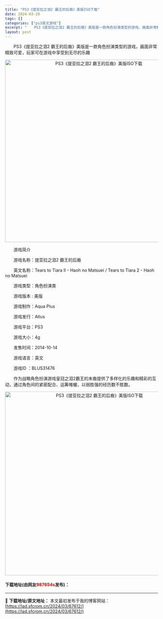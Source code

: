 ```yaml
---
title: "PS3《提亚拉之泪2 霸王的后裔》美版ISO下载"
date: 2024-03-28
tags: []
categories: ["ps3英文游戏"]
excerpt: "　　PS3《提亚拉之泪2 霸王的后裔》美版是一款角色扮演类型的游戏，画面非常精致可爱，玩家可在游戏中享受到无尽的乐趣 　　游戏简介 　　游戏名称：提亚拉之泪2 霸王的后裔 　　英文名称：Tears to Tiara II - Haoh no Matsuei / Tears to Tiara 2 - &hellip;"
layout: post
---
```


 <p>　　PS3《提亚拉之泪2 霸王的后裔》美版是一款角色扮演类型的游戏，画面非常精致可爱，玩家可在游戏中享受到无尽的乐趣</p> <p align="center"><img align="" border="0" src="https://lad.sfcrom.cn/wp-content/uploads/2024/03/20240328_66051a5080716.webp" width="602" alt="PS3《提亚拉之泪2 霸王的后裔》美版ISO下载" /></p> <p>　　游戏简介</p> <p>　　游戏名称：提亚拉之泪2 霸王的后裔</p> <p>　　英文名称：Tears to Tiara II - Haoh no Matsuei / Tears to Tiara 2 - Haoh no Matsuei</p> <p>　　游戏类型：角色扮演类</p> <p>　　游戏版本 : 美版</p> <p>　　游戏制作：Aqua Plus</p> <p>　　游戏发行：Atlus</p> <p>　　游戏平台：PS3</p> <p>　　游戏大小：4g</p> <p>　　发售时间：2014-10-14</p> <p>　　游戏语言：英文</p> <p>　　游戏ID ：BLUS31476</p> <p>　　作为战略角色扮演游戏皇冠之泪2霸王的末裔提供了多样化的乐趣和精彩的互动，通过角色间的紧密配合、运筹帷幄，以弱胜强的经历数不胜数。</p> <p align="center"><img align="" border="0" src="https://lad.sfcrom.cn/wp-content/uploads/2024/03/20240328_66051a50dda25.webp" width="606" alt="PS3《提亚拉之泪2 霸王的后裔》美版ISO下载" /></p> <p><h4>下载地址(由网友<font color="red">987654s</font>发布)：</h4></p> 

---
📖 **下载地址/原文地址：** 本文最初发布于我的博客网站：[https://lad.sfcrom.cn/2024/03/67612/](https://lad.sfcrom.cn/2024/03/67612/)
